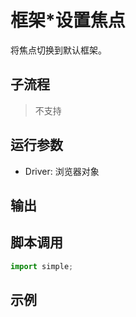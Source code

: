 # 框架*设置焦点 
将焦点切换到默认框架。

## 子流程
> 不支持


## 运行参数

* Driver: 浏览器对象


## 输出




## 脚本调用

```python
import simple;

```

## 示例